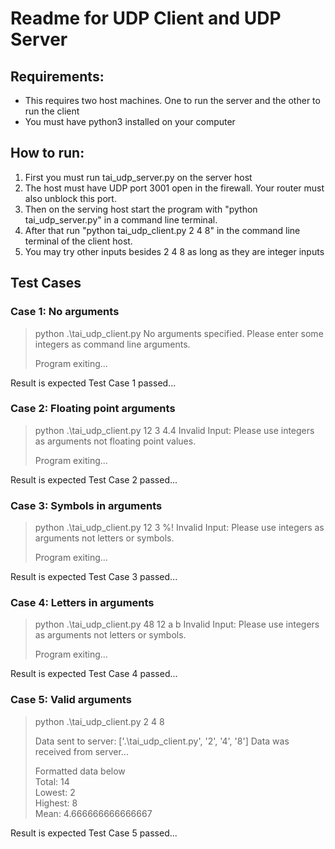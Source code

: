 
# Readme for UDP Client and UDP Server
## Requirements:
* This requires two host machines. One to run the server and the other to run the client
* You must have python3 installed on your computer

## How to run:
1. First you must run tai_udp_server.py on the server host
2. The host must have UDP port 3001 open in the firewall. Your router must also unblock this port.
3. Then on the serving host start the program with "python tai_udp_server.py" in a command line terminal.
4. After that run "python tai_udp_client.py 2 4 8" in the command line terminal of the client host.
5. You may try other inputs besides 2 4 8 as long as they are integer inputs

## Test Cases
### Case 1: No arguments
> python .\tai_udp_client.py
> No arguments specified. Please enter some integers as command line arguments.
>
> Program exiting...

Result is expected Test Case 1 passed...


### Case 2: Floating point arguments
> python .\tai_udp_client.py 12 3 4.4
> Invalid Input: Please use integers as arguments not floating point values.
> 
> Program exiting...

Result is expected Test Case 2 passed...

### Case 3: Symbols in arguments
> python .\tai_udp_client.py 12 3 %!
> Invalid Input: Please use integers as arguments not letters or symbols.
> 
> Program exiting...

Result is expected Test Case 3 passed...


### Case 4: Letters in arguments
> python .\tai_udp_client.py 48 12 a b
> Invalid Input: Please use integers as arguments not letters or symbols.
> 
> Program exiting...

Result is expected Test Case 4 passed...


### Case 5: Valid arguments
> python .\tai_udp_client.py 2 4 8
> 
> Data sent to server: ['.\\tai_udp_client.py', '2', '4', '8']
> Data was received from server...
> 
> Formatted data below <br>
> Total: 14 <br>
> Lowest: 2 <br>
> Highest: 8 <br>
> Mean: 4.666666666666667 <br>

Result is expected Test Case 5 passed...


